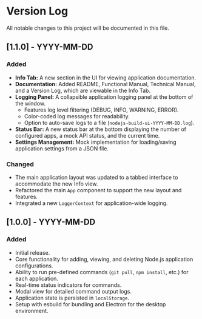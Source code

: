 # Version Log

All notable changes to this project will be documented in this file.

## [1.1.0] - YYYY-MM-DD

### Added
-   **Info Tab:** A new section in the UI for viewing application documentation.
-   **Documentation:** Added README, Functional Manual, Technical Manual, and a Version Log, which are viewable in the Info Tab.
-   **Logging Panel:** A collapsible application logging panel at the bottom of the window.
    -   Features log level filtering (DEBUG, INFO, WARNING, ERROR).
    -   Color-coded log messages for readability.
    -   Option to auto-save logs to a file (`nodejs-build-ui-YYYY-MM-DD.log`).
-   **Status Bar:** A new status bar at the bottom displaying the number of configured apps, a mock API status, and the current time.
-   **Settings Management:** Mock implementation for loading/saving application settings from a JSON file.

### Changed
-   The main application layout was updated to a tabbed interface to accommodate the new Info view.
-   Refactored the main `App` component to support the new layout and features.
-   Integrated a new `LoggerContext` for application-wide logging.

## [1.0.0] - YYYY-MM-DD

### Added
-   Initial release.
-   Core functionality for adding, viewing, and deleting Node.js application configurations.
-   Ability to run pre-defined commands (`git pull`, `npm install`, etc.) for each application.
-   Real-time status indicators for commands.
-   Modal view for detailed command output logs.
-   Application state is persisted in `localStorage`.
-   Setup with esbuild for bundling and Electron for the desktop environment.
